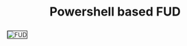 <h1 align="center">

  Powershell based FUD 

</h1>

<img style="border: 1px solid #000" src="https://github.com/SpiderMate/Red-Teaming/blob/master/PS-Fud/poc.png" alt="FUD">
